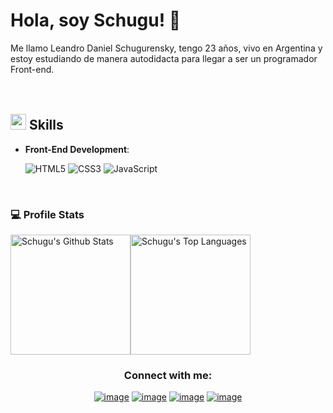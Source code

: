 <!--
**Schugu/Schugu** is a ✨ _special_ ✨ repository because its `README.md` (this file) appears on your GitHub profile.

Here are some ideas to get you started:

- 🔭 I’m currently working on ...
- 🌱 I’m currently learning ...
- 👯 I’m looking to collaborate on ...
- 🤔 I’m looking for help with ...
- 💬 Ask me about ...
- 📫 How to reach me: ...
- 😄 Pronouns: ...
- ⚡ Fun fact: ...
-->

#  Hola, soy Schugu! 👋

Me llamo Leandro Daniel Schugurensky, tengo 23 años, vivo en Argentina y estoy estudiando de manera autodidacta para llegar a ser un programador Front-end. <br><br><br>


## <img src="https://media2.giphy.com/media/QssGEmpkyEOhBCb7e1/giphy.gif?cid=ecf05e47a0n3gi1bfqntqmob8g9aid1oyj2wr3ds3mg700bl&rid=giphy.gif" width ="25"><b> Skills</b>

- **Front-End Development**:

   ![HTML5](https://img.shields.io/badge/HTML5%20-%23E34F26.svg?style=for-the-badge&logo=html5&logoColor=white)
   ![CSS3](https://img.shields.io/badge/CSS%20-%231572B6.svg?style=for-the-badge&logo=css3&logoColor=white)
   ![JavaScript](https://img.shields.io/badge/JavaScript%20-%23F7DF1E.svg?style=for-the-badge&logo=javascript&logoColor=black)

<br>

### 💻 Profile Stats
<img alt="Schugu's Github Stats" src="https://github-readme-stats.vercel.app/api/?username=Schugu&show_icons=true&include_all_commits=true&count_private=true&theme=react&hide_border=true&bg_color=1F222E&title_color=F85D7F&icon_color=F8D866" height="192px"/><img alt="Schugu's Top Languages" src="https://github-readme-stats.vercel.app/api/top-langs/?username=Schugu&langs_count=8&layout=compact&theme=react&hide_border=true&bg_color=1F222E&title_color=F85D7F&icon_color=F8D866" height="192px"/>


<h3 align="center">Connect with me:</h3>
<div align="center">

[![image](https://img.shields.io/badge/LinkedIn-0077B5?style=for-the-badge&logo=linkedin&logoColor=white)](https://www.linkedin.com/in/leandro-daniel-schugurensky-b464402a5/)
[![image](https://img.shields.io/badge/Instagram-E4405F?style=for-the-badge&logo=instagram&logoColor=white)](https://www.instagram.com/leanschugu/)
[![image](https://img.shields.io/badge/Twitter-1DA1F2?style=for-the-badge&logo=twitter&logoColor=white)](https://twitter.com/leansugus)
[![image](https://img.shields.io/badge/Gmail-D14836?style=for-the-badge&logo=gmail&logoColor=white)](mailto:leo.schugu@gmail.com)
  
</div>

